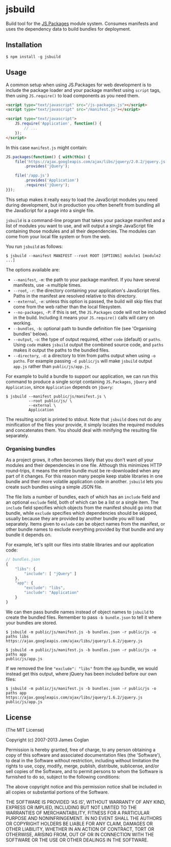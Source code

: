 # jsbuild

Build tool for the [JS.Packages](http://jsclass.jcoglan.com/packages.html)
module system. Consumes manifests and uses the dependency data to build bundles
for deployment.


## Installation

```
$ npm install -g jsbuild
```


## Usage

A common setup when using JS.Packages for web development is to include the
package loader and your package manifest using `script` tags, then using
`JS.require()` to load components as you need them.

```html
<script type="text/javascript" src="/js-packages.js"></script>
<script type="text/javascript" src="/manifest.js"></script>

<script type="text/javascript">
    JS.require('Application', function() {
        // ...
    });
</script>
```

In this case `manifest.js` might contain:

```js
JS.packages(function() { with(this) {
    file('https://ajax.googleapis.com/ajax/libs/jquery/2.0.2/jquery.js')
        .provides('jQuery');

    file('/app.js')
        .provides('Application')
        .requires('jQuery');
}});
```

This setup makes it really easy to load the JavaScript modules you need during
development, but in production you often benefit from bundling all the
JavaScript for a page into a single file.

`jsbuild` is a command-line program that takes your package manifest and a list
of modules you want to use, and will output a single JavaScript file containing
those modules and all their dependencies. The modules can come from your local
file system or from the web.

You run `jsbuild` as follows:

```
$ jsbuild --manifest MANIFEST --root ROOT [OPTIONS] module1 [module2 ...]
```

The options available are:

* `--manifest`, `-m`: the path to your package manifest. If you have several
  manifests, use `-m` multiple times.
* `--root`, `-r`: the directory containing your application's JavaScript files.
  Paths in the manifest are resolved relative to this directory.
* `--external`, `-e`: unless this option is passed, the build will skip files
  that come from the web rather than the local filesystem.
* `--no-packages`, `-P`: if this is set, the `JS.Packages` code will not be
  included in the build. Including it means your `JS.require()` calls will
  carry on working.
* `--bundles`, `-b`: optional path to bundle definition file (see 'Organising
  bundles' below).
* `--output`, `-o`: the type of output required, either `code` (default) or
  `paths`. Using `code` makes `jsbuild` output the combined source code, and
  `paths` makes it output the paths to the bundled files.
* `--directory`, `-d`: a directory to trim from paths output when using `-o
  paths`. For example passing `-d public/js` will make `jsbuild` output
  `app.js` rather than `public/js/app.js`.

For example to build a bundle to support our application, we can run this
command to produce a single script containing `JS.Packages`, `jQuery` and
`Application`, since `Application` depends on `jQuery`:

```
$ jsbuild --manifest public/js/manifest.js \
          --root public/js/ \
          --external \
          Application
```

The resulting script is printed to stdout. Note that `jsbuild` does not do any
minification of the files your provide, it simply locates the required modules
and concatenates them. You should deal with minifying the resulting file
separately.


### Organising bundles

As a project grows, it often becomes likely that you don't want _all_ your
modules and their dependencies in one file. Although this minimizes HTTP
round-trips, it means the entire bundle must be re-downloaded when any part of
it changes. For this reason many people keep stable libraries in one bundle and
their more volatile application code in another. `jsbuild` lets you create such
bundles using a simple JSON file.

The file lists a number of bundles, each of which has an `include` field and an
optional `exclude` field, both of which can be a list or a single item. The
`include` field specifies which objects from the manifest should go into that
bundle, while `exclude` specifies which dependencies should be skipped, usually
because they are provided by another bundle you will load separately.  Items
given to `exlude` can be object names from the manifest, or other bundle names
to exclude everything provided by that bundle and any bundle it depends on.

For example, let's split our files into stable libraries and our application
code:

```js
// bundles.json
{
    "libs": {
        "include": [ "jQuery" ]
    },
    "app": {
        "exclude": "libs",
        "include": "Application"
    }
}
```

We can then pass bundle names instead of object names to `jsbuild` to create
the bundled files. Remember to pass `-b bundle.json` to tell it where your
bundles are stored.

```
$ jsbuild -m public/js/manifest.js -b bundles.json -r public/js -o paths libs
https://ajax.googleapis.com/ajax/libs/jquery/1.6.2/jquery.js

$ jsbuild -m public/js/manifest.js -b bundles.json -r public/js -o paths app
public/js/app.js
```

If we removed the line `"exclude": "libs"` from the `app` bundle, we would
instead get this output, where jQuery has been included before our own files:

```
$ jsbuild -m public/js/manifest.js -b bundles.json -r public/js -o paths app
https://ajax.googleapis.com/ajax/libs/jquery/1.6.2/jquery.js
public/js/app.js
```


## License

(The MIT License)

Copyright (c) 2007-2013 James Coglan

Permission is hereby granted, free of charge, to any person obtaining a copy of
this software and associated documentation files (the 'Software'), to deal in
the Software without restriction, including without limitation the rights to
use, copy, modify, merge, publish, distribute, sublicense, and/or sell copies
of the Software, and to permit persons to whom the Software is furnished to do
so, subject to the following conditions:

The above copyright notice and this permission notice shall be included in all
copies or substantial portions of the Software.

THE SOFTWARE IS PROVIDED 'AS IS', WITHOUT WARRANTY OF ANY KIND, EXPRESS OR
IMPLIED, INCLUDING BUT NOT LIMITED TO THE WARRANTIES OF MERCHANTABILITY,
FITNESS FOR A PARTICULAR PURPOSE AND NONINFRINGEMENT. IN NO EVENT SHALL THE
AUTHORS OR COPYRIGHT HOLDERS BE LIABLE FOR ANY CLAIM, DAMAGES OR OTHER
LIABILITY, WHETHER IN AN ACTION OF CONTRACT, TORT OR OTHERWISE, ARISING FROM,
OUT OF OR IN CONNECTION WITH THE SOFTWARE OR THE USE OR OTHER DEALINGS IN THE
SOFTWARE.

